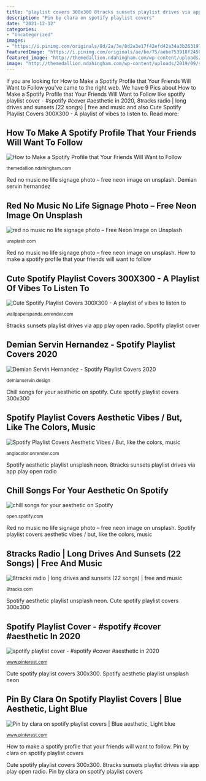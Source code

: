 ```yaml
---
title: "playlist covers 300x300 8tracks sunsets playlist drives via app play open radio"
description: "Pin by clara on spotify playlist covers"
date: "2021-12-12"
categories:
- "Uncategorized"
images:
- "https://i.pinimg.com/originals/8d/2a/3e/8d2a3e17f42efd42a34a3b263197344a.jpg"
featuredImage: "https://i.pinimg.com/originals/ae/be/75/aebe753918f245612d836fba87ad6006.png"
featured_image: "http://themedallion.ndahingham.com/wp-content/uploads/2019/09/spotify-475x401.png"
image: "http://themedallion.ndahingham.com/wp-content/uploads/2019/09/spotify-475x401.png"
---
```


If you are looking for How to Make a Spotify Profile that Your Friends Will Want to Follow you've came to the right web. We have 9 Pics about How to Make a Spotify Profile that Your Friends Will Want to Follow like spotify playlist cover - #spotify #cover #aesthetic in 2020, 8tracks radio | long drives and sunsets (22 songs) | free and music and also Cute Spotify Playlist Covers 300X300 - A playlist of vibes to listen to. Read more:

## How To Make A Spotify Profile That Your Friends Will Want To Follow

![How to Make a Spotify Profile that Your Friends Will Want to Follow](http://themedallion.ndahingham.com/wp-content/uploads/2019/09/spotify-475x401.png "Demian servin hernandez")

<small>themedallion.ndahingham.com</small>

Red no music no life signage photo – free neon image on unsplash. Demian servin hernandez

## Red No Music No Life Signage Photo – Free Neon Image On Unsplash

![red no music no life signage photo – Free Neon Image on Unsplash](https://images.unsplash.com/photo-1568855304073-913eaee03404?ixlib=rb-1.2.1&amp;auto=format&amp;fit=crop&amp;w=750&amp;q=60 "Spotify covers playlist")

<small>unsplash.com</small>

Red no music no life signage photo – free neon image on unsplash. How to make a spotify profile that your friends will want to follow

## Cute Spotify Playlist Covers 300X300 - A Playlist Of Vibes To Listen To

![Cute Spotify Playlist Covers 300X300 - A playlist of vibes to listen to](https://images.unsplash.com/photo-1568855304073-913eaee03404?ixlib=rb-1.2.1&amp;ixid=MXwxMjA3fDB8MHxjb2xsZWN0aW9uLXBhZ2V8MnwxNTMxNTY2fHxlbnwwfHx8&amp;w=1000&amp;q=80 "Cute spotify playlist covers 300x300")

<small>wallpaperspanda.onrender.com</small>

8tracks sunsets playlist drives via app play open radio. Spotify playlist cover

## Demian Servin Hernandez - Spotify Playlist Covers 2020

![Demian Servin Hernandez - Spotify Playlist Covers 2020](https://pro2-bar-s3-cdn-cf6.myportfolio.com/3018fd4baa08c06ff4874c9cc4e05501/7064e0f1-fd6b-4888-8c16-8d4101f4a619_rw_1920.jpg?h=a993444f96dea8f95d7b6b4f8c6d10f9 "How to make a spotify profile that your friends will want to follow")

<small>demianservin.design</small>

Chill songs for your aesthetic on spotify. Cute spotify playlist covers 300x300

## Spotify Playlist Covers Aesthetic Vibes / But, Like The Colors, Music

![Spotify Playlist Covers Aesthetic Vibes / But, like the colors, music](https://i.pinimg.com/originals/ae/be/75/aebe753918f245612d836fba87ad6006.png "Spotify covers playlist")

<small>anglocolor.onrender.com</small>

Spotify aesthetic playlist unsplash neon. 8tracks sunsets playlist drives via app play open radio

## Chill Songs For Your Aesthetic On Spotify

![chill songs for your aesthetic on Spotify](https://i.scdn.co/image/ab67706c0000da84a857be1a9810342a01f1c847 "How to make a spotify profile that your friends will want to follow")

<small>open.spotify.com</small>

Red no music no life signage photo – free neon image on unsplash. Spotify playlist covers aesthetic vibes / but, like the colors, music

## 8tracks Radio | Long Drives And Sunsets (22 Songs) | Free And Music

![8tracks radio | long drives and sunsets (22 songs) | free and music](https://images.8tracks.com/cover/i/009/136/796/sky2-8993.jpg?rect=11,0,617,617&amp;q=98&amp;fm=jpg&amp;fit=max "Spotify playlist cover")

<small>8tracks.com</small>

Spotify aesthetic playlist unsplash neon. Cute spotify playlist covers 300x300

## Spotify Playlist Cover - #spotify #cover #aesthetic In 2020

![spotify playlist cover - #spotify #cover #aesthetic in 2020](https://i.pinimg.com/736x/ab/e6/c4/abe6c40cc72047c77ed6b805a97a2c52.jpg "Demian servin hernandez")

<small>www.pinterest.com</small>

Cute spotify playlist covers 300x300. Spotify aesthetic playlist unsplash neon

## Pin By Clara On Spotify Playlist Covers | Blue Aesthetic, Light Blue

![Pin by clara on spotify playlist covers | Blue aesthetic, Light blue](https://i.pinimg.com/originals/8d/2a/3e/8d2a3e17f42efd42a34a3b263197344a.jpg "Pin by clara on spotify playlist covers")

<small>www.pinterest.com</small>

How to make a spotify profile that your friends will want to follow. Pin by clara on spotify playlist covers

Cute spotify playlist covers 300x300. 8tracks sunsets playlist drives via app play open radio. Pin by clara on spotify playlist covers
